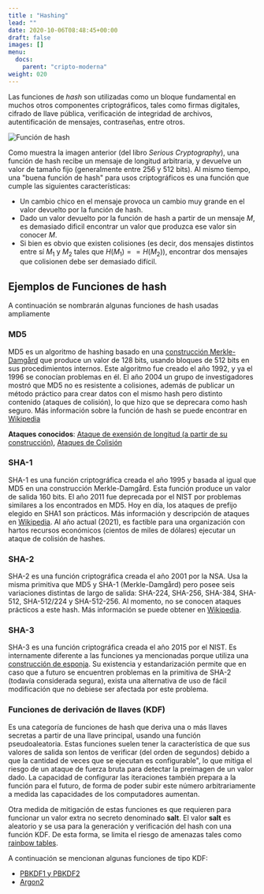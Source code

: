 ```yaml
---
title : "Hashing"
lead: ""
date: 2020-10-06T08:48:45+00:00
draft: false
images: []
menu:
  docs:
    parent: "cripto-moderna"
weight: 020
---
```


Las funciones de _hash_ son utilizadas como un bloque fundamental en muchos otros componentes criptográficos, tales como firmas digitales, cifrado de llave pública, verificación de integridad de archivos, autentificación de mensajes, contraseñas, entre otros. 

![Función de hash](../hash.jpg)

Como muestra la imagen anterior (del libro _Serious Cryptography_), una función de hash recibe un mensaje de longitud arbitraria, y devuelve un valor de tamaño fijo (generalmente entre 256 y 512 bits). Al mismo tiempo, una "buena función de hash" para usos criptográficos es una función que cumple las siguientes características:

* Un cambio chico en el mensaje provoca un cambio muy grande en el valor devuelto por la función de hash.
* Dado un valor devuelto por la función de hash a partir de un mensaje $M$, es demasiado dificil encontrar un valor que produzca ese valor sin conocer $M$.
* Si bien es obvio que existen colisiones (es decir, dos mensajes distintos entre sí $M_1$ y $M_2$ tales que $H(M_1) == H(M_2)$), encontrar dos mensajes que colisionen debe ser demasiado difícil.

## Ejemplos de Funciones de hash

A continuación se nombrarán algunas funciones de hash usadas ampliamente
### MD5

MD5 es un algoritmo de hashing basado en una [construcción Merkle-Damgård](https://en.wikipedia.org/wiki/Merkle%E2%80%93Damg%C3%A5rd_construction) que produce un valor de 128 bits, usando bloques de 512 bits en sus procedimientos internos. Este algoritmo fue creado el año 1992, y ya el 1996 se conocían problemas en él. El año 2004 un grupo de investigadores mostró que MD5 no es resistente a colisiones, además de publicar un método práctico para crear datos con el mismo hash pero distinto contenido (ataques de colisión), lo que hizo que se deprecara como hash seguro. Más información sobre la función de hash se puede encontrar en [Wikipedia](https://en.wikipedia.org/wiki/MD5)

**Ataques conocidos**: [Ataque de exensión de longitud (a partir de su construcción)](https://en.wikipedia.org/wiki/Length_extension_attack),  [Ataques de Colisión](https://en.wikipedia.org/wiki/Collision_attack)

### SHA-1

SHA-1 es una función criptográfica creada el año 1995 y basada al igual que MD5 en una construcción Merkle-Damgård. Esta función produce un valor de salida 160 bits. El año 2011 fue deprecada por el NIST por problemas similares a los encontrados en MD5. Hoy en día, los ataques de prefijo elegido en SHA1 son prácticos. Más información y descripción de ataques en [Wikipedia](https://en.wikipedia.org/wiki/SHA-1). Al año actual (2021), es factible para una organización con hartos recursos económicos (cientos de miles de dólares) ejecutar un ataque de colisión de hashes.



### SHA-2

SHA-2 es una función criptográfica creada el año 2001 por la NSA. Usa la misma primitiva que MD5 y SHA-1 (Merkle-Damgård) pero posee seis variaciones distintas de largo de salida: SHA-224, SHA-256, SHA-384, SHA-512, SHA-512/224 y SHA-512-256. Al momento, no se conocen ataques prácticos a este hash. Más información se puede obtener en [Wikipedia](https://en.wikipedia.org/wiki/SHA-2).

### SHA-3

SHA-3 es una función criptográfica creada el año 2015 por el NIST. Es internamente diferente a las funciones ya mencionadas porque utiliza una [construcción de esponja](https://en.wikipedia.org/wiki/Sponge_function). Su existencia y estandarización permite que en caso que a futuro se encuentren problemas en la primitiva de SHA-2 (todavía considerada segura), exista una alternativa de uso de fácil modificación que no debiese ser afectada por este problema.

### Funciones de derivación de llaves (KDF)

Es una categoría de funciones de hash que deriva una o más llaves secretas a partir de una llave principal, usando una función pseudoaleatoria. Estas funciones suelen tener la característica de que sus valores de salida son lentos de verificar (del orden de segundos) debido a que la cantidad de veces que se ejecutan es configurable", lo que mitiga el riesgo de un ataque de fuerza bruta para detectar la preimagen de un valor dado. La capacidad de configurar las iteraciones también prepara a la función para el futuro, de forma de poder subir este número arbitrariamente a medida las capacidades de los computadores aumentan.

Otra medida de mitigación de estas funciones es que requieren para funcionar un valor extra no secreto denominado **salt**. El valor **salt** es aleatorio y se usa para la generación y verificación del hash con una función KDF. De esta forma, se limita el riesgo de amenazas tales como [rainbow tables](https://en.wikipedia.org/wiki/Rainbow_table).

A continuación se mencionan algunas funciones de tipo KDF:

* [PBKDF1 y PBKDF2](https://en.wikipedia.org/wiki/PBKDF2)
* [Argon2](https://en.wikipedia.org/wiki/Argon2)